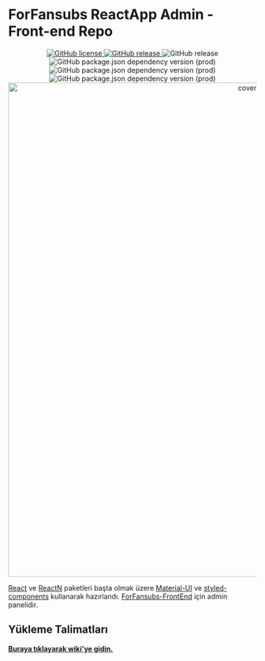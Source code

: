 # ForFansubs ReactApp Admin - Front-end Repo
<p align="center">
<a href="https://github.com/ayberktandogan/ForFansubs-ReactApp-Admin---Front-end/blob/master/LICENSE"><img alt="GitHub license" src="https://img.shields.io/github/license/ayberktandogan/ForFansubs-ReactApp-Admin---Front-end?style=for-the-badge"> <img alt="GitHub release" src="https://img.shields.io/github/release-pre/ayberktandogan/ForFansubs-ReactApp-Admin---Front-end?style=for-the-badge"> </a> <img alt="GitHub release" src="https://img.shields.io/github/release/ayberktandogan/ForFansubs-ReactApp-Admin---Front-end?style=for-the-badge"> </a>
<br/>
<img alt="GitHub package.json dependency version (prod)" src="https://img.shields.io/github/package-json/dependency-version/ayberktandogan/ForFansubs-ReactApp-Admin---Front-end/react?style=for-the-badge">
<img alt="GitHub package.json dependency version (prod)" src="https://img.shields.io/github/package-json/dependency-version/ayberktandogan/ForFansubs-ReactApp-Admin---Front-end/@material-ui/core?style=for-the-badge"> 
<img alt="GitHub package.json dependency version (prod)" src="https://img.shields.io/github/package-json/dependency-version/ayberktandogan/ForFansubs-ReactApp-Admin---Front-end/styled-components?style=for-the-badge">
<br/>
<img src="https://repository-images.githubusercontent.com/203028343/edf1cc00-c1ec-11e9-86ef-9610cee05f91" alt="cover-image" width="1000px"/>
</p>


[React](https://github.com/facebook/react) ve [ReactN](https://github.com/CharlesStover/reactn) paketleri başta olmak üzere [Material-UI](https://github.com/mui-org/material-ui) ve [styled-components](https://github.com/styled-components/styled-components) kullanarak hazırlandı. [ForFansubs-FrontEnd](https://github.com/ayberktandogan/ForFansubs-ReactApp---Front-end) için admin panelidir.

## Yükleme Talimatları

**[Buraya tıklayarak wiki'ye gidin.](https://ayberktandogan.github.io/ForFansubs-Wiki/)**
